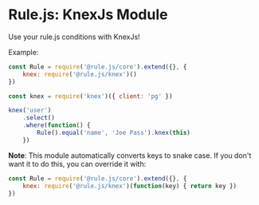 # Rule.js: KnexJs Module
Use your rule.js conditions with KnexJs!

Example:

```js
const Rule = require('@rule.js/core').extend({}, {
	knex: require('@rule.js/knex')()
})

const knex = require('knex')({ client: 'pg' })

knex('user')
	.select()
	.where(function() {
		Rule().equal('name', 'Joe Pass').knex(this)
	})
```

**Note**: This module automatically converts keys to snake case. If you don't
want it to do this, you can override it with:

```js
const Rule = require('@rule.js/core').extend({}, {
	knex: require('@rule.js/knex')(function(key) { return key })
})
```
